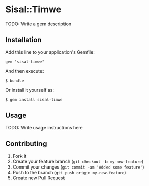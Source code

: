 # Sisal::Timwe

TODO: Write a gem description

## Installation

Add this line to your application's Gemfile:

    gem 'sisal-timwe'

And then execute:

    $ bundle

Or install it yourself as:

    $ gem install sisal-timwe

## Usage

TODO: Write usage instructions here

## Contributing

1. Fork it
2. Create your feature branch (`git checkout -b my-new-feature`)
3. Commit your changes (`git commit -am 'Added some feature'`)
4. Push to the branch (`git push origin my-new-feature`)
5. Create new Pull Request
